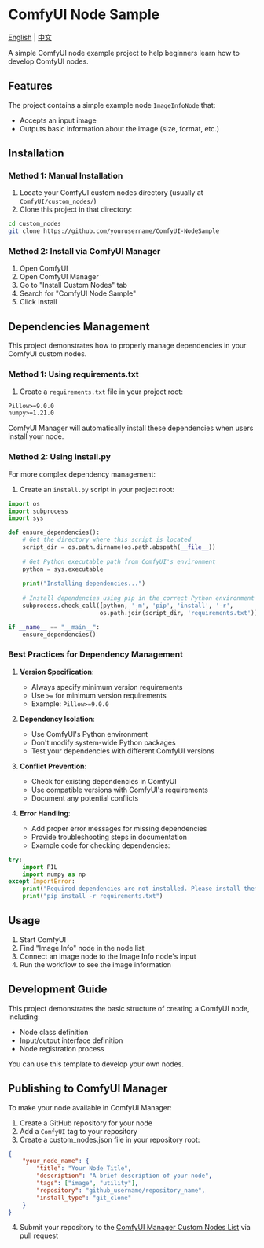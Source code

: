 # ComfyUI Node Sample

[English](README.md) | [中文](README.zh-CN.md)

A simple ComfyUI node example project to help beginners learn how to develop ComfyUI nodes.

## Features

The project contains a simple example node `ImageInfoNode` that:
- Accepts an input image
- Outputs basic information about the image (size, format, etc.)

## Installation

### Method 1: Manual Installation
1. Locate your ComfyUI custom nodes directory (usually at `ComfyUI/custom_nodes/`)
2. Clone this project in that directory:
```bash
cd custom_nodes
git clone https://github.com/yourusername/ComfyUI-NodeSample
```

### Method 2: Install via ComfyUI Manager
1. Open ComfyUI
2. Open ComfyUI Manager
3. Go to "Install Custom Nodes" tab
4. Search for "ComfyUI Node Sample"
5. Click Install

## Dependencies Management

This project demonstrates how to properly manage dependencies in your ComfyUI custom nodes.

### Method 1: Using requirements.txt
1. Create a `requirements.txt` file in your project root:
```txt
Pillow>=9.0.0
numpy>=1.21.0
```
ComfyUI Manager will automatically install these dependencies when users install your node.

### Method 2: Using install.py
For more complex dependency management:

1. Create an `install.py` script in your project root:
```python
import os
import subprocess
import sys

def ensure_dependencies():
    # Get the directory where this script is located
    script_dir = os.path.dirname(os.path.abspath(__file__))
    
    # Get Python executable path from ComfyUI's environment
    python = sys.executable
    
    print("Installing dependencies...")
    
    # Install dependencies using pip in the correct Python environment
    subprocess.check_call([python, '-m', 'pip', 'install', '-r', 
                          os.path.join(script_dir, 'requirements.txt')])

if __name__ == "__main__":
    ensure_dependencies()
```

### Best Practices for Dependency Management
1. **Version Specification**:
   - Always specify minimum version requirements
   - Use `>=` for minimum version requirements
   - Example: `Pillow>=9.0.0`

2. **Dependency Isolation**:
   - Use ComfyUI's Python environment
   - Don't modify system-wide Python packages
   - Test your dependencies with different ComfyUI versions

3. **Conflict Prevention**:
   - Check for existing dependencies in ComfyUI
   - Use compatible versions with ComfyUI's requirements
   - Document any potential conflicts

4. **Error Handling**:
   - Add proper error messages for missing dependencies
   - Provide troubleshooting steps in documentation
   - Example code for checking dependencies:
```python
try:
    import PIL
    import numpy as np
except ImportError:
    print("Required dependencies are not installed. Please install them using:")
    print("pip install -r requirements.txt")
```

## Usage

1. Start ComfyUI
2. Find "Image Info" node in the node list
3. Connect an image node to the Image Info node's input
4. Run the workflow to see the image information

## Development Guide

This project demonstrates the basic structure of creating a ComfyUI node, including:
- Node class definition
- Input/output interface definition
- Node registration process

You can use this template to develop your own nodes.

## Publishing to ComfyUI Manager

To make your node available in ComfyUI Manager:

1. Create a GitHub repository for your node
2. Add a `ComfyUI` tag to your repository
3. Create a custom_nodes.json file in your repository root:
```json
{
    "your_node_name": {
        "title": "Your Node Title",
        "description": "A brief description of your node",
        "tags": ["image", "utility"],
        "repository": "github_username/repository_name",
        "install_type": "git_clone"
    }
}
```
4. Submit your repository to the [ComfyUI Manager Custom Nodes List](https://github.com/ltdrdata/ComfyUI-Manager/blob/main/custom-node-list.json) via pull request 
